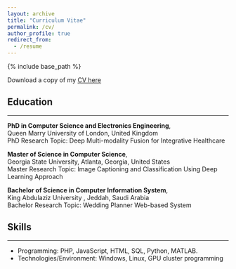 ```yaml
---
layout: archive
title: "Curriculum Vitae"
permalink: /cv/
author_profile: true
redirect_from:
  - /resume
---
```


{% include base_path %}

Download a copy of my [CV here](https://jeddahu-my.sharepoint.com/my?id=%2Fpersonal%2F04102743%5Fuj%5Fedu%5Fsa%2FDocuments%2FOmniaCV%5FLaTeX%2Epdf&parent=%2Fpersonal%2F04102743%5Fuj%5Fedu%5Fsa%2FDocuments)

## Education
-----------------------
**PhD in Computer Science and Electronics Engineering**,<br>
Queen Marry University of London, United Kingdom<br>
PhD Research Topic: Deep Multi-modality Fusion for Integrative Healthcare<br>

**Master of Science in Computer Science**,<br>
Georgia State University, Atlanta, Georgia, United States<br>
Master Research Topic: Image Captioning and Classification Using Deep Learning Approach<br>

**Bachelor of Science in Computer Information System**,<br>
King Abdulaziz University , Jeddah, Saudi Arabia<br>
Bachelor Research Topic: Wedding Planner Web-based System<br>

## Skills
-----------------------
* Programming: PHP, JavaScript, HTML, SQL, Python, MATLAB.
* Technologies/Environment: Windows, Linux, GPU cluster programming


